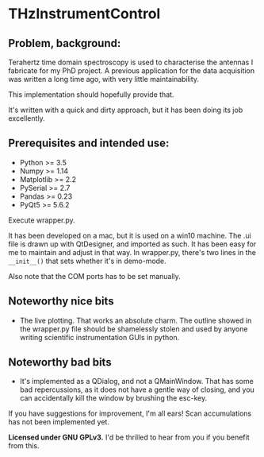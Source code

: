 # THzInstrumentControl

## Problem, background:
Terahertz time domain spectroscopy is used to characterise the antennas I fabricate for my PhD project. A previous application for the data acquisition was written a long time ago, with very little maintainability. 

This implementation should hopefully provide that.

It's written with a quick and dirty approach, but it has been doing its job excellently.

## Prerequisites and intended use:
 - Python >= 3.5
 - Numpy >= 1.14
 - Matplotlib >= 2.2
 - PySerial >= 2.7
 - Pandas >= 0.23
 - PyQt5 >= 5.6.2
 
Execute wrapper.py.

It has been developed on a mac, but it is used on a win10 machine. The .ui file is drawn up with QtDesigner, and imported as such. It has been easy for me to maintain and adjust in that way.
In wrapper.py, there's two lines in the `__init__()` that sets whether it's in demo-mode.

Also note that the COM ports has to be set manually.


## Noteworthy nice bits
 - The live plotting. That works an absolute charm. The outline showed in the wrapper.py file should be shamelessly stolen and used by anyone writing scientific instrumentation GUIs in python. 
 
## Noteworthy bad bits
 - It's implemented as a QDialog, and not a QMainWindow. That has some bad repercussions, as it does not have a gentle way of closing, and you can accidentally kill the window by brushing the esc-key. 
 
 
If you have suggestions for improvement, I'm all ears!
Scan accumulations has not been implemented yet.
 

__Licensed under GNU GPLv3.__
I'd be thrilled to hear from you if you benefit from this.
